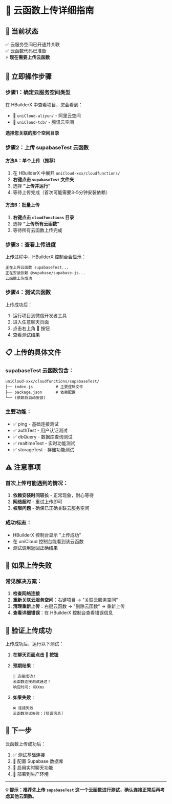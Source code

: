 # 🚀 云函数上传详细指南

## 📍 当前状态
✅ 云服务空间已开通并关联  
✅ 云函数代码已准备  
⚡ **现在需要上传云函数**

## 🎯 立即操作步骤

### 步骤1：确定云服务空间类型

在 HBuilderX 中查看项目，您会看到：
- 📁 `uniCloud-aliyun/` - 阿里云空间
- 📁 `uniCloud-tcb/` - 腾讯云空间

**选择您关联的那个空间目录**

### 步骤2：上传 supabaseTest 云函数

#### 方法A：单个上传（推荐）
1. 在 HBuilderX 中展开 `uniCloud-xxx/cloudfunctions/`
2. **右键点击 `supabaseTest` 文件夹**
3. 选择 **"上传并运行"**
4. 等待上传完成（首次可能需要3-5分钟安装依赖）

#### 方法B：批量上传
1. **右键点击 `cloudfunctions` 目录**
2. 选择 **"上传所有云函数"**
3. 等待所有云函数上传完成

### 步骤3：查看上传进度

上传过程中，HBuilderX 控制台会显示：
```
正在上传云函数 supabaseTest...
正在安装依赖 @supabase/supabase-js...
云函数上传成功
```

### 步骤4：测试云函数

上传成功后：
1. 运行项目到微信开发者工具
2. 进入任意聊天页面
3. 点击右上角 **🔗** 按钮
4. 查看测试结果

## 📋 上传的具体文件

### supabaseTest 云函数包含：
```
uniCloud-xxx/cloudfunctions/supabaseTest/
├── index.js          # 主要逻辑文件
├── package.json      # 依赖配置
└── (依赖将自动安装)
```

### 主要功能：
- ✅ ping - 基础连接测试
- ✅ authTest - 用户认证测试  
- ✅ dbQuery - 数据库查询测试
- ✅ realtimeTest - 实时功能测试
- ✅ storageTest - 存储功能测试

## ⚠️ 注意事项

### 首次上传可能遇到的情况：
1. **依赖安装时间较长** - 正常现象，耐心等待
2. **网络超时** - 重试上传即可
3. **权限问题** - 确保已正确关联云服务空间

### 成功标志：
- HBuilderX 控制台显示 "上传成功"
- 在 uniCloud 控制台能看到该云函数
- 测试调用返回正确结果

## 🔧 如果上传失败

### 常见解决方案：
1. **检查网络连接**
2. **重新关联云服务空间**：右键项目 → "关联云服务空间"
3. **清理重新上传**：右键云函数 → "删除云函数" → 重新上传
4. **查看详细错误**：在 HBuilderX 控制台查看错误信息

## 📱 验证上传成功

上传成功后，运行以下测试：

1. **在聊天页面点击 🔗 按钮**
2. **预期结果**：
   ```
   🎉 连接成功！
   云函数连接测试通过！
   响应时间: XXXms
   ```

3. **如果失败**：
   ```
   ❌ 连接失败
   云函数测试失败：[错误信息]
   ```

## 🎯 下一步

云函数上传成功后：
1. ✅ 测试基础连接
2. 🔧 配置 Supabase 数据库
3. 📡 启用实时聊天功能
4. 🚀 部署到生产环境

---

**💡 提示：推荐先上传 `supabaseTest` 这一个云函数进行测试，确认连接正常后再考虑其他云函数。**
